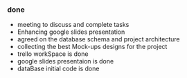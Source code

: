 ### done
- meeting to discuss and complete tasks
- Enhancing google slides presentation
- agreed on the database schema and project architecture
- collecting the best Mock-ups designs for the project
- trello workSpace is done
- google slides presentaion is done
- dataBase initial code is done
